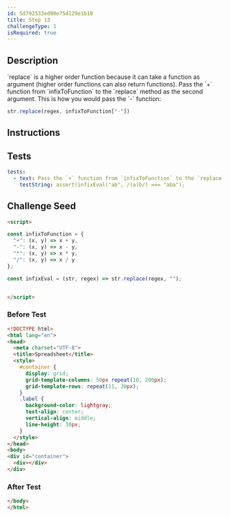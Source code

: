 ```yaml
---
id: 5d792533ed00e75d129e1b18
title: Step 13
challengeType: 1
isRequired: true
---
```


## Description
<section id='description'>
`replace` is a higher order function because it can take a function as argument (higher order functions can also return functions).
Pass the `+` function from `infixToFunction` to the `replace` method as the second argument.
This is how you would pass the `-` function:

```js
str.replace(regex, infixToFunction["-"])
```

</section>

## Instructions
<section id='instructions'>

</section>

## Tests
<section id='tests'>

```yml
tests:
  - text: Pass the `+` function from `infixToFunction` to the `replace` method as the second argument.
    testString: assert(infixEval("ab", /(a)b/) === "aba");

```

</section>

## Challenge Seed
<section id='challengeSeed'>

<div id='html-seed'>

```html
<script>

const infixToFunction = {
  "+": (x, y) => x + y,
  "-": (x, y) => x - y,
  "*": (x, y) => x * y,
  "/": (x, y) => x / y
};

const infixEval = (str, regex) => str.replace(regex, "");


</script>
```

</div>


### Before Test
<div id='html-setup'>

```html
<!DOCTYPE html>
<html lang="en">
<head>
  <meta charset="UTF-8">
  <title>Spreadsheet</title>
  <style>
    #container {
      display: grid;
      grid-template-columns: 50px repeat(10, 200px);
      grid-template-rows: repeat(11, 30px);
    }
    .label {
      background-color: lightgray;
      text-align: center;
      vertical-align: middle;
      line-height: 30px;
    }
  </style>
</head>
<body>
<div id="container">
  <div></div>
</div>
```

</div>


### After Test
<div id='html-teardown'>

```html
</body>
</html>
```

</div>


</section>
